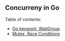## Concurreny in Go

Table of contents:
- [Go keyword, WaitGroup](./race-condition/)
- [Mutex, Race Conditions](./race-condition/)
